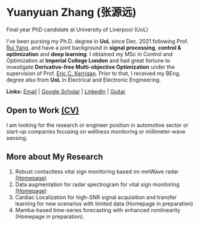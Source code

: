 # Yuanyuan Zhang (张源远)
Final year PhD candidate at University of Liverpool (UoL) 

I've been pursing my Ph.D. degree in **UoL** since Dec. 2021 following Prof. [Rui Yang](https://scholar.xjtlu.edu.cn/en/persons/RYang), and have a joint background in **signal processing**, **control & optimization** and **deep learning**. I obtained my MSc in Control and Optimization at **Imperial College London** and had great fortune to investigate **Derivative-free Multi-objective Optimization** under the supervision of Prof. [Eric C. Kerrigan](https://profiles.imperial.ac.uk/e.kerrigan). Prior to that, I received my BEng. degree also from **UoL** in Electrical and Electronic Engineering.

**Links:** [Email](mailto:y_zhang16@163.com) | [Google Scholar](https://scholar.google.com/citations?user=hcCYfu4AAAAJ&hl=en) | [LinkedIn](https://www.linkedin.com/in/yuanyuan-16/) | [Guitar](https://space.bilibili.com/265506583/upload/video)

## Open to Work [(CV)](cv.pdf)
I am looking for the research or engineer position in automotive sector or start-up companies focusing on wellness monitoring or millimeter-wave sensing.

## More about My Research

1. Robust contactless vital sign monitoring based on mmWave radar [(Homepage)](https://github.com/ZYY0844/radarODE-MTL)
2. Data augmentation for radar spectrogram for vital sign monitoring [(Homepage)](https://github.com/ZYY0844/Horcrux)
3. Cardiac Localization for high-SNR signal acquisition and transfer learning for new scenarios with limited data (Homepage in preparation)
4. Mamba-based time-series forecasting with enhanced nonlinearity (Homepage in preparation).

<!-- ## More about My Work Experience -->


<!-- 快速适应能力 -->